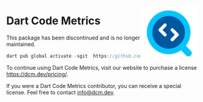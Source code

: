 <img
  src="https://raw.githubusercontent.com/dart-code-checker/dart-code-metrics/master/assets/logo.svg"
  alt="DCM logo"
  height="150" width="150"
  align="right">

# Dart Code Metrics

This package has been discontinued and is no longer maintained.

```dart
dart pub global activate -sgit  https://github.com/Ofceab-Studio/dart-code-metrics.git
```

To continue using Dart Code Metrics, visit our website to purchase a license <https://dcm.dev/pricing/>.

If you were a Dart Code Metrics contributor, you can receive a special license. Feel free to contact <info@dcm.dev>.
